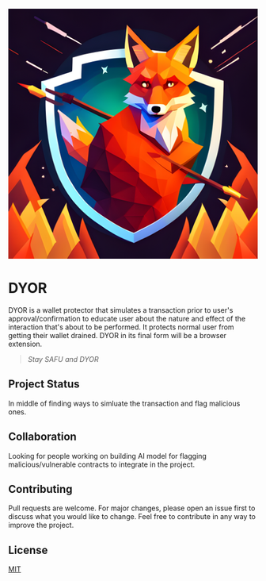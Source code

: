 ![DYOR wallet protector logo](./assets/DYORfinal1.png)

# DYOR

DYOR is a wallet protector that simulates a transaction prior to user's approval/confirmation to educate user about the nature and effect of the interaction that's about to be performed. It protects normal user from getting their wallet drained. DYOR in its final form will be a browser extension. 
>  _Stay SAFU and DYOR_

## Project Status

In middle of finding ways to simluate the transaction and flag malicious ones. 

## Collaboration
Looking for people working on building AI model for flagging malicious/vulnerable contracts to integrate in the project.

## Contributing

Pull requests are welcome. For major changes, please open an issue first to discuss what you would like to change.
Feel free to contribute in any way to improve the project.

## License

[MIT](https://choosealicense.com/licenses/mit/)
